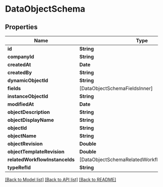 # DataObjectSchema

## Properties
Name | Type | Description | Notes
------------ | ------------- | ------------- | -------------
**id** | **String** |  | 
**companyId** | **String** |  | 
**createdAt** | **Date** |  | 
**createdBy** | **String** |  | 
**dynamicObjectId** | **String** |  | 
**fields** | [DataObjectSchemaFieldsInner] |  | 
**instanceObjectId** | **String** |  | 
**modifiedAt** | **Date** |  | 
**objectDescription** | **String** |  | 
**objectDisplayName** | **String** |  | 
**objectId** | **String** |  | 
**objectName** | **String** |  | 
**objectRevision** | **Double** |  | 
**objectTemplateRevision** | **Double** |  | 
**relatedWorkflowInstanceIds** | [DataObjectSchemaRelatedWorkflowInstanceIdsInner] |  | [optional] 
**typeRefId** | **String** |  | 

[[Back to Model list]](../README.md#documentation-for-models) [[Back to API list]](../README.md#documentation-for-api-endpoints) [[Back to README]](../README.md)


